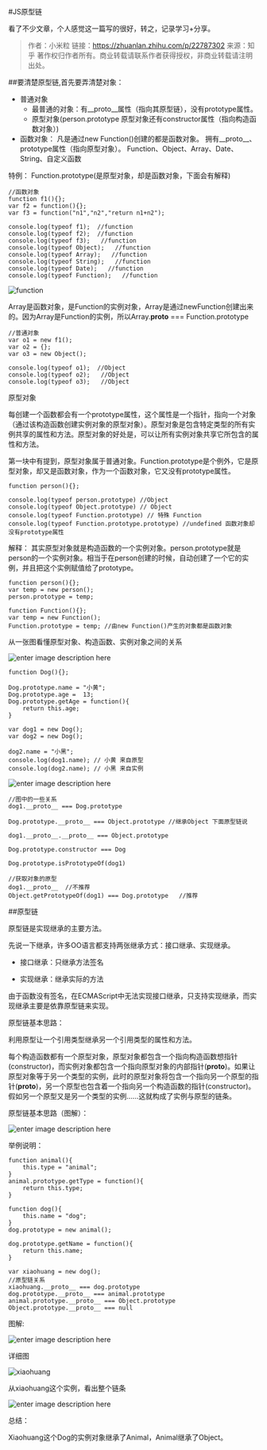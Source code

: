 #JS原型链

看了不少文章，个人感觉这一篇写的很好，转之，记录学习+分享。

> 作者：小米粒
链接：https://zhuanlan.zhihu.com/p/22787302
来源：知乎
著作权归作者所有。商业转载请联系作者获得授权，非商业转载请注明出处。

##要清楚原型链,首先要弄清楚对象：

- 普通对象
	- 最普通的对象：有__proto__属性（指向其原型链），没有prototype属性。
	- 原型对象(person.prototype 原型对象还有constructor属性（指向构造函数对象）)
- 函数对象：
凡是通过new Function()创建的都是函数对象。
拥有__proto__、prototype属性（指向原型对象）。
Function、Object、Array、Date、String、自定义函数

特例： Function.prototype(是原型对象，却是函数对象，下面会有解释)

```
//函数对象  
function f1(){};  
var f2 = function(){};  
var f3 = function("n1","n2","return n1+n2");  
  
console.log(typeof f1);  //function  
console.log(typeof f2);  //function  
console.log(typeof f3);   //function  
console.log(typeof Object);   //function  
console.log(typeof Array);   //function  
console.log(typeof String);   //function  
console.log(typeof Date);   //function  
console.log(typeof Function);   //function  
```

![function](https://raw.githubusercontent.com/SSSStone/Note/master/images/v2-261209138284cee7af75fd5bd4d98eea_b.png)

Array是函数对象，是Function的实例对象，Array是通过newFunction创建出来的。因为Array是Function的实例，所以Array.__proto__ === Function.prototype

```
//普通对象  
var o1 = new f1();   
var o2 = {};         
var o3 = new Object();   
  
console.log(typeof o1);  //Object  
console.log(typeof o2);   //Object  
console.log(typeof o3);   //Object  
```

原型对象

每创建一个函数都会有一个prototype属性，这个属性是一个指针，指向一个对象（通过该构造函数创建实例对象的原型对象）。原型对象是包含特定类型的所有实例共享的属性和方法。原型对象的好处是，可以让所有实例对象共享它所包含的属性和方法。

第一块中有提到，原型对象属于普通对象。Function.prototype是个例外，它是原型对象，却又是函数对象，作为一个函数对象，它又没有prototype属性。

```
function person(){};  
  
console.log(typeof person.prototype) //Object  
console.log(typeof Object.prototype) // Object  
console.log(typeof Function.prototype) // 特殊 Function  
console.log(typeof Function.prototype.prototype) //undefined 函数对象却没有prototype属性 
```

解释：
其实原型对象就是构造函数的一个实例对象。person.prototype就是person的一个实例对象。相当于在person创建的时候，自动创建了一个它的实例，并且把这个实例赋值给了prototype。

```
function person(){};  
var temp = new person();  
person.prototype = temp;  
  
function Function(){};  
var temp = new Function();  
Function.prototype = temp; //由new Function()产生的对象都是函数对象  
```

从一张图看懂原型对象、构造函数、实例对象之间的关系

![enter image description here](https://raw.githubusercontent.com/SSSStone/Note/master/images/v2-830f96ed4a5765089776e9702120d484_b.png)

```
function Dog(){};  
  
Dog.prototype.name = "小黄";  
Dog.prototype.age =  13;  
Dog.prototype.getAge = function(){  
    return this.age;  
}  
  
var dog1 = new Dog();  
var dog2 = new Dog();  
  
dog2.name = "小黑";  
console.log(dog1.name); // 小黄 来自原型  
console.log(dog2.name); // 小黑 来自实例  
```

![enter image description here](https://raw.githubusercontent.com/SSSStone/Note/master/images/v2-5d7fc42b450728c6a5b72a903ee3fc36_b.png)

```
//图中的一些关系  
dog1.__proto__ === Dog.prototype  
  
Dog.prototype.__proto__ === Object.prototype //继承Object 下面原型链说  
  
dog1.__proto__.__proto__ === Object.prototype  
  
Dog.prototype.constructor === Dog   
  
Dog.prototype.isPrototypeOf(dog1)  
  
//获取对象的原型  
dog1.__proto__  //不推荐  
Object.getPrototypeOf(dog1) === Dog.prototype   //推荐  
```

##原型链

原型链是实现继承的主要方法。

先说一下继承，许多OO语言都支持两张继承方式：接口继承、实现继承。

- 接口继承：只继承方法签名

- 实现继承：继承实际的方法

由于函数没有签名，在ECMAScript中无法实现接口继承，只支持实现继承，而实现继承主要是依靠原型链来实现。

原型链基本思路：

利用原型让一个引用类型继承另一个引用类型的属性和方法。

每个构造函数都有一个原型对象，原型对象都包含一个指向构造函数想指针(constructor)，而实例对象都包含一个指向原型对象的内部指针(__proto__)。如果让原型对象等于另一个类型的实例，此时的原型对象将包含一个指向另一个原型的指针(__proto__)，另一个原型也包含着一个指向另一个构造函数的指针(constructor)。假如另一个原型又是另一个类型的实例……这就构成了实例与原型的链条。

原型链基本思路（图解）：

![enter image description here](https://raw.githubusercontent.com/SSSStone/Note/master/images/v2-901202a60d3f6e9fcc90a69d06fe0282_b.png)


举例说明：

```
function animal(){  
    this.type = "animal";  
}  
animal.prototype.getType = function(){  
    return this.type;  
}  
  
function dog(){  
    this.name = "dog";  
}  
dog.prototype = new animal();  
  
dog.prototype.getName = function(){  
    return this.name;  
}  
  
var xiaohuang = new dog();  
//原型链关系  
xiaohuang.__proto__ === dog.prototype  
dog.prototype.__proto__ === animal.prototype  
animal.prototype.__proto__ === Object.prototype  
Object.prototype.__proto__ === null  
```

图解:

![enter image description here](https://raw.githubusercontent.com/SSSStone/Note/master/images/v2-b47a3e4984d49bec824db6217cf03ea7_b.png)

详细图

![xiaohuang](https://raw.githubusercontent.com/SSSStone/Note/master/images/v2-2087bd26483d9aafccbb0e83904f4d1b_b.png)

从xiaohuang这个实例，看出整个链条

![enter image description here](https://raw.githubusercontent.com/SSSStone/Note/master/images/v2-58d80f6a14ef493efe6c255b4991a670_b.png)

总结：

Xiaohuang这个Dog的实例对象继承了Animal，Animal继承了Object。

